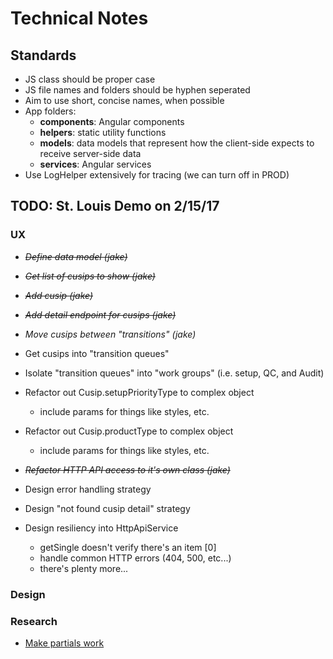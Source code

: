 #   Technical Notes #################################################

## Standards ########################################################
*   JS class should be proper case
*   JS file names and folders should be hyphen seperated
*   Aim to use short, concise names, when possible
*   App folders:
    *   **components**: Angular components
    *   **helpers**: static utility functions
    *   **models**: data models that represent how the client-side expects
        to receive server-side data
    *   **services**: Angular services
*   Use LogHelper extensively for tracing (we can turn off in PROD)


##  TODO: St. Louis Demo on 2/15/17 #################################

### UX ##############################################################
*   ~~*Define data model (jake)*~~
*   ~~*Get list of cusips to show (jake)*~~
*   ~~*Add cusip (jake)*~~
*   ~~*Add detail endpoint for cusips (jake)*~~
*   *Move cusips between "transitions" (jake)*
*   Get cusips into "transition queues"
*   Isolate "transition queues" into "work groups" (i.e. setup, QC,
    and Audit)

*   Refactor out Cusip.setupPriorityType to complex object
    *   include params for things like styles, etc.
*   Refactor out Cusip.productType to complex object
    *   include params for things like styles, etc.    
*   ~~*Refactor HTTP API access to it's own class (jake)*~~

*   Design error handling strategy
*   Design "not found cusip detail" strategy
*   Design resiliency into HttpApiService
    *   getSingle doesn't verify there's an item [0]
    *   handle common HTTP errors (404, 500, etc...)
    *   there's plenty more...

### Design ##########################################################

### Research ########################################################
*   [Make partials work](https://www.typescriptlang.org/docs/handbook/release-notes/typescript-2-1.html)
 

